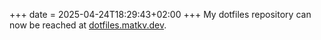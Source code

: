+++
date = 2025-04-24T18:29:43+02:00
+++
My dotfiles repository can now be reached at [dotfiles.matkv.dev](https://dotfiles.matkv.dev).